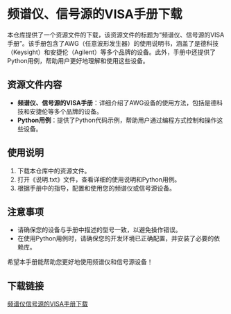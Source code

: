 # 频谱仪、信号源的VISA手册下载

本仓库提供了一个资源文件的下载，该资源文件的标题为“频谱仪、信号源的VISA手册”。该手册包含了AWG（任意波形发生器）的使用说明书，涵盖了是德科技（Keysight）和安捷伦（Agilent）等多个品牌的设备。此外，手册中还提供了Python用例，帮助用户更好地理解和使用这些设备。

## 资源文件内容

- **频谱仪、信号源的VISA手册**：详细介绍了AWG设备的使用方法，包括是德科技和安捷伦等多个品牌的设备。
- **Python用例**：提供了Python代码示例，帮助用户通过编程方式控制和操作这些设备。

## 使用说明

1. 下载本仓库中的资源文件。
2. 打开《说明.txt》文件，查看详细的使用说明和Python用例。
3. 根据手册中的指导，配置和使用您的频谱仪或信号源设备。

## 注意事项

- 请确保您的设备与手册中描述的型号一致，以避免操作错误。
- 在使用Python用例时，请确保您的开发环境已正确配置，并安装了必要的依赖库。

希望本手册能帮助您更好地使用频谱仪和信号源设备！

## 下载链接

[频谱仪信号源的VISA手册下载](https://pan.quark.cn/s/2885e0bde09b)
